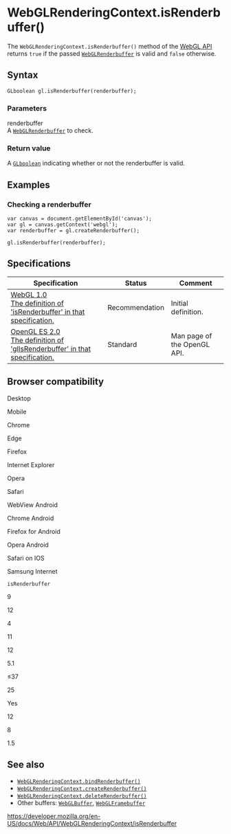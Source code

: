 WebGLRenderingContext.isRenderbuffer()
======================================

The `WebGLRenderingContext.isRenderbuffer()` method of the [WebGL API](../webgl_api) returns `true` if the passed [`WebGLRenderbuffer`](../webglrenderbuffer) is valid and `false` otherwise.

Syntax
------

    GLboolean gl.isRenderbuffer(renderbuffer);

### Parameters

renderbuffer  
A [`WebGLRenderbuffer`](../webglrenderbuffer) to check.

### Return value

A [`GLboolean`](../webgl_api/types) indicating whether or not the renderbuffer is valid.

Examples
--------

### Checking a renderbuffer

    var canvas = document.getElementById('canvas');
    var gl = canvas.getContext('webgl');
    var renderbuffer = gl.createRenderbuffer();

    gl.isRenderbuffer(renderbuffer);

Specifications
--------------

<table><thead><tr class="header"><th>Specification</th><th>Status</th><th>Comment</th></tr></thead><tbody><tr class="odd"><td><a href="https://www.khronos.org/registry/webgl/specs/latest/1.0/#5.14.7">WebGL 1.0<br />
<span class="small">The definition of 'isRenderbuffer' in that specification.</span></a></td><td><span class="spec-rec">Recommendation</span></td><td>Initial definition.</td></tr><tr class="even"><td><a href="https://www.khronos.org/opengles/sdk/docs/man/xhtml/glIsRenderbuffer.xml">OpenGL ES 2.0<br />
<span class="small">The definition of 'glIsRenderbuffer' in that specification.</span></a></td><td><span class="spec-standard">Standard</span></td><td>Man page of the OpenGL API.</td></tr></tbody></table>

Browser compatibility
---------------------

Desktop

Mobile

Chrome

Edge

Firefox

Internet Explorer

Opera

Safari

WebView Android

Chrome Android

Firefox for Android

Opera Android

Safari on IOS

Samsung Internet

`isRenderbuffer`

9

12

4

11

12

5.1

≤37

25

Yes

12

8

1.5

See also
--------

-   [`WebGLRenderingContext.bindRenderbuffer()`](bindrenderbuffer)
-   [`WebGLRenderingContext.createRenderbuffer()`](createrenderbuffer)
-   [`WebGLRenderingContext.deleteRenderbuffer()`](deleterenderbuffer)
-   Other buffers: [`WebGLBuffer`](../webglbuffer), [`WebGLFramebuffer`](../webglframebuffer)

<a href="https://developer.mozilla.org/en-US/docs/Web/API/WebGLRenderingContext/isRenderbuffer" class="_attribution-link">https://developer.mozilla.org/en-US/docs/Web/API/WebGLRenderingContext/isRenderbuffer</a>

